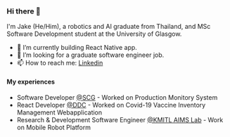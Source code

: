 ### Hi there 👋

I'm Jake (He/Him), a robotics and AI graduate from Thailand, and MSc Software Development student at the University of Glasgow.

- 🌱 I’m currently building React Native app.
- 👯 I’m looking for a graduate software engineer job.
- 📫 How to reach me: [Linkedin](https://www.linkedin.com/in/tontosirikul/)

#### My experiences
* Software Developer [@SCG](https://www.scg.com/en/01corporate_profile/) - Worked on Production Monitory System
* React Developer [@DDC](https://ddc.moph.go.th/en/) - Worked on Covid-19 Vaccine Inventory Management Webapplication
* Research & Development Software Engineer [@KMITL AIMS Lab](https://www.krai.io/) - Work on Mobile Robot Platform



<!--
**tontosirikul/tontosirikul** is a ✨ _special_ ✨ repository because its `README.md` (this file) appears on your GitHub profile.

Here are some ideas to get you started:

- 🔭 I’m currently working on ...
- 🌱 I’m currently learning ...
- 👯 I’m looking to collaborate on ...
- 🤔 I’m looking for help with ...
- 💬 Ask me about ...
- 📫 How to reach me: ...
- 😄 Pronouns: ...
- ⚡ Fun fact: ...
-->

